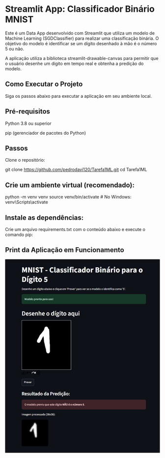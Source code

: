 # Streamlit App: Classificador Binário MNIST

Este é um Data App desenvolvido com Streamlit que utiliza um modelo de Machine Learning (SGDClassifier) para realizar uma classificação binária. O objetivo do modelo é identificar se um dígito desenhado à mão é o número 5 ou não.

A aplicação utiliza a biblioteca streamlit-drawable-canvas para permitir que o usuário desenhe um dígito em tempo real e obtenha a predição do modelo.

## Como Executar o Projeto
Siga os passos abaixo para executar a aplicação em seu ambiente local.

## Pré-requisitos
Python 3.8 ou superior

pip (gerenciador de pacotes do Python)

## Passos
Clone o repositório:

git clone https://github.com/pedrodavi120/Tarefa1ML.git
cd Tarefa1ML

## Crie um ambiente virtual (recomendado):

python -m venv venv
source venv/bin/activate  # No Windows: venv\Scripts\activate

## Instale as dependências:
Crie um arquivo requirements.txt com o conteúdo abaixo e execute o comando pip:

## Print da Aplicação em Funcionamento

<p align="center">
    <img src="./streamlit.jpg" width="2000px">
</p>
